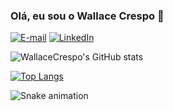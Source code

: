 ### Olá, eu sou o Wallace Crespo 🚀

[![E-mail](https://img.shields.io/badge/Microsoft_Outlook-0078D4?style=for-the-badge&logo=microsoft-outlook&logoColor=white)](wallace123wal@hotmail.com)
[![LinkedIn](https://img.shields.io/badge/LinkedIn-0077B5?style=for-the-badge&logo=linkedin&logoColor=white)](https://www.linkedin.com/in/wallace-crespo-299065191/)

![WallaceCrespo's GitHub stats](https://github-readme-stats.vercel.app/api?username=WallaceCrespo&show_icons=true&theme=midnight-purple )

[![Top Langs](https://github-readme-stats.vercel.app/api/top-langs/?username=WallaceCrespo&layout=compact&langs_count=16&theme=midnight-purple)](https://github.com/anuraghazra/github-readme-stats)
          
![Snake animation](https://github.com/WallaceCrespo/WallaceCrespo/blob/output/github-contribution-grid-snake.svg)


          
